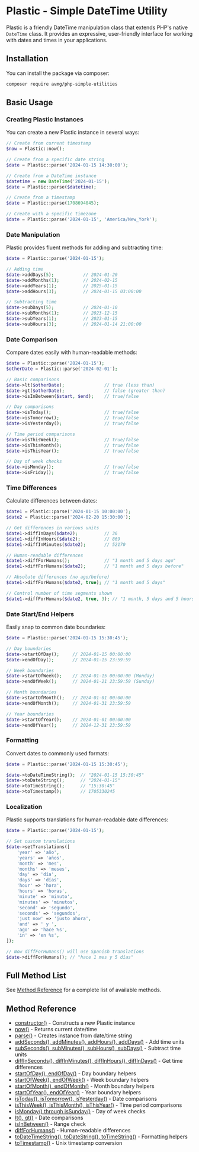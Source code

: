 # Plastic - Simple DateTime Utility

Plastic is a friendly DateTime manipulation class that extends PHP's native `DateTime` class. It provides an expressive, user-friendly interface for working with dates and times in your applications.

## Installation

You can install the package via composer:

```bash
composer require avmg/php-simple-utilities
```

## Basic Usage

### Creating Plastic Instances

You can create a new Plastic instance in several ways:

```php
// Create from current timestamp
$now = Plastic::now();

// Create from a specific date string
$date = Plastic::parse('2024-01-15 14:30:00');

// Create from a DateTime instance
$datetime = new DateTime('2024-01-15');
$date = Plastic::parse($datetime);

// Create from a timestamp
$date = Plastic::parse(1708694045);

// Create with a specific timezone
$date = Plastic::parse('2024-01-15', 'America/New_York');
```

### Date Manipulation

Plastic provides fluent methods for adding and subtracting time:

```php
$date = Plastic::parse('2024-01-15');

// Adding time
$date->addDays(5);           // 2024-01-20
$date->addMonths(1);         // 2024-02-15
$date->addYears(1);          // 2025-01-15
$date->addHours(3);          // 2024-01-15 03:00:00

// Subtracting time
$date->subDays(5);           // 2024-01-10
$date->subMonths(1);         // 2023-12-15
$date->subYears(1);          // 2023-01-15
$date->subHours(3);          // 2024-01-14 21:00:00
```

### Date Comparison

Compare dates easily with human-readable methods:

```php
$date = Plastic::parse('2024-01-15');
$otherDate = Plastic::parse('2024-02-01');

// Basic comparisons
$date->lt($otherDate);               // true (less than)
$date->gt($otherDate);               // false (greater than)
$date->isInBetween($start, $end);    // true/false

// Day comparisons
$date->isToday();                    // true/false
$date->isTomorrow();                 // true/false
$date->isYesterday();                // true/false

// Time period comparisons
$date->isThisWeek();                 // true/false
$date->isThisMonth();                // true/false
$date->isThisYear();                 // true/false

// Day of week checks
$date->isMonday();                   // true/false
$date->isFriday();                   // true/false
```

### Time Differences

Calculate differences between dates:

```php
$date1 = Plastic::parse('2024-01-15 10:00:00');
$date2 = Plastic::parse('2024-02-20 15:30:00');

// Get differences in various units
$date1->diffInDays($date2);          // 36
$date1->diffInHours($date2);         // 869
$date1->diffInMinutes($date2);       // 52170

// Human-readable differences
$date1->diffForHumans();             // "1 month and 5 days ago"
$date1->diffForHumans($date2);       // "1 month and 5 days before"

// Absolute differences (no ago/before)
$date1->diffForHumans($date2, true); // "1 month and 5 days"

// Control number of time segments shown
$date1->diffForHumans($date2, true, 3); // "1 month, 5 days and 5 hours"
```

### Date Start/End Helpers

Easily snap to common date boundaries:

```php
$date = Plastic::parse('2024-01-15 15:30:45');

// Day boundaries
$date->startOfDay();     // 2024-01-15 00:00:00
$date->endOfDay();       // 2024-01-15 23:59:59

// Week boundaries
$date->startOfWeek();    // 2024-01-15 00:00:00 (Monday)
$date->endOfWeek();      // 2024-01-21 23:59:59 (Sunday)

// Month boundaries
$date->startOfMonth();   // 2024-01-01 00:00:00
$date->endOfMonth();     // 2024-01-31 23:59:59

// Year boundaries
$date->startOfYear();    // 2024-01-01 00:00:00
$date->endOfYear();      // 2024-12-31 23:59:59
```

### Formatting

Convert dates to commonly used formats:

```php
$date = Plastic::parse('2024-01-15 15:30:45');

$date->toDateTimeString();  // "2024-01-15 15:30:45"
$date->toDateString();      // "2024-01-15"
$date->toTimeString();      // "15:30:45"
$date->toTimestamp();       // 1705330245
```

### Localization

Plastic supports translations for human-readable date differences:

```php
$date = Plastic::parse('2024-01-15');

// Set custom translations
$date->setTranslations([
    'year' => 'año',
    'years' => 'años',
    'month' => 'mes',
    'months' => 'meses',
    'day' => 'día',
    'days' => 'días',
    'hour' => 'hora',
    'hours' => 'horas',
    'minute' => 'minuto',
    'minutes' => 'minutos',
    'second' => 'segundo',
    'seconds' => 'segundos',
    'just now' => 'justo ahora',
    'and' => ' y ',
    'ago' => 'hace %s',
    'in' => 'en %s',
]);

// Now diffForHumans() will use Spanish translations
$date->diffForHumans(); // "hace 1 mes y 5 días"
```

## Full Method List

See [Method Reference](#method-reference) for a complete list of available methods.

## Method Reference

- [constructor()](#constructor) - Constructs a new Plastic instance
- [now()](#now) - Returns current date/time
- [parse()](#parse) - Creates instance from date/time string
- [addSeconds(), addMinutes(), addHours(), addDays()](#date-manipulation) - Add time units
- [subSeconds(), subMinutes(), subHours(), subDays()](#date-manipulation) - Subtract time units
- [diffInSeconds(), diffInMinutes(), diffInHours(), diffInDays()](#time-differences) - Get time differences
- [startOfDay(), endOfDay()](#date-startend-helpers) - Day boundary helpers
- [startOfWeek(), endOfWeek()](#date-startend-helpers) - Week boundary helpers
- [startOfMonth(), endOfMonth()](#date-startend-helpers) - Month boundary helpers
- [startOfYear(), endOfYear()](#date-startend-helpers) - Year boundary helpers
- [isToday(), isTomorrow(), isYesterday()](#date-comparison) - Date comparisons
- [isThisWeek(), isThisMonth(), isThisYear()](#date-comparison) - Time period comparisons
- [isMonday() through isSunday()](#date-comparison) - Day of week checks
- [lt(), gt()](#date-comparison) - Date comparisons
- [isInBetween()](#date-comparison) - Range check
- [diffForHumans()](#time-differences) - Human-readable differences
- [toDateTimeString(), toDateString(), toTimeString()](#formatting) - Formatting helpers
- [toTimestamp()](#formatting) - Unix timestamp conversion